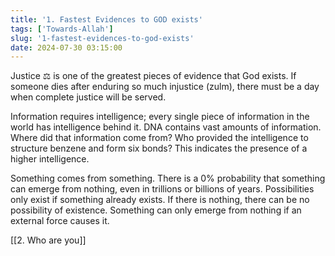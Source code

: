 ```yaml
---
title: '1. Fastest Evidences to GOD exists'
tags: ['Towards-Allah']
slug: '1-fastest-evidences-to-god-exists'
date: 2024-07-30 03:15:00
---
```


Justice ⚖️ is one of the greatest pieces of evidence that God exists. If someone dies after enduring so much injustice (zulm), there must be a day when complete justice will be served.

Information requires intelligence; every single piece of information in the world has intelligence behind it. DNA contains vast amounts of information. Where did that information come from? Who provided the intelligence to structure benzene and form six bonds? This indicates the presence of a higher intelligence.

Something comes from something. There is a 0% probability that something can emerge from nothing, even in trillions or billions of years. Possibilities only exist if something already exists. If there is nothing, there can be no possibility of existence. Something can only emerge from nothing if an external force causes it.

[[2. Who are you]]
